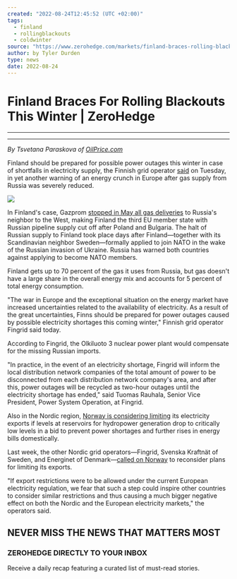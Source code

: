 ```yaml
---
created: "2022-08-24T12:45:52 (UTC +02:00)"
tags:
  - finland
  - rollingblackouts
  - coldwinter
source: "https://www.zerohedge.com/markets/finland-braces-rolling-blackouts-winter"
author: by Tyler Durden
type: news
date: 2022-08-24
---
```


# Finland Braces For Rolling Blackouts This Winter | ZeroHedge

---

---

*By Tsvetana Paraskova of [OilPrice.com](https://oilprice.com/Energy/Energy-General/Finland-Braces-For-Rolling-Blackouts-This-Winter.html)*

Finland should be prepared for possible power outages this winter in case of shortfalls in electricity supply, the Finnish grid operator [said](https://www.fingrid.fi/en/news/news/2022/several-uncertainties-in-the-adequacy-of-electricity-in-the-coming-winter--finns-should-be-prepared-for-possible-power-outages-caused-by-electricity-shortages/) on Tuesday, in yet another warning of an energy crunch in Europe after gas supply from Russia was severely reduced.

*[![](https://assets.zerohedge.com/s3fs-public/styles/inline_image_mobile/public/inline-images/finland%20sauna.jpg?itok=r2xSuUsJ)](https://www.zerohedge.com/s3/files/inline-images/finland%20sauna.jpg?itok=r2xSuUsJ)*

In Finland's case, Gazprom [stopped in May all gas deliveries](https://oilprice.com/Energy/Energy-General/Russia-To-Stop-Gas-Supply-To-Finland-On-Saturday-Morning.html) to Russia's neighbor to the West, making Finland the third EU member state with Russian pipeline supply cut off after Poland and Bulgaria. The halt of Russian supply to Finland took place days after Finland—together with its Scandinavian neighbor Sweden—formally applied to join NATO in the wake of the Russian invasion of Ukraine. Russia has warned both countries against applying to become NATO members.

Finland gets up to 70 percent of the gas it uses from Russia, but gas doesn't have a large share in the overall energy mix and accounts for 5 percent of total energy consumption.

"The war in Europe and the exceptional situation on the energy market have increased uncertainties related to the availability of electricity. As a result of the great uncertainties, Finns should be prepared for power outages caused by possible electricity shortages this coming winter," Finnish grid operator Fingrid said today.

According to Fingrid, the Olkiluoto 3 nuclear power plant would compensate for the missing Russian imports.   

"In practice, in the event of an electricity shortage, Fingrid will inform the local distribution network companies of the total amount of power to be disconnected from each distribution network company's area, and after this, power outages will be recycled as two-hour outages until the electricity shortage has ended," said Tuomas Rauhala, Senior Vice President, Power System Operation, at Fingrid. 

Also in the Nordic region, [Norway is considering limiting](https://oilprice.com/Latest-Energy-News/World-News/Norway-Considers-Limiting-Electricity-Exports-To-Prevent-Domestic-Crunch.html) its electricity exports if levels at reservoirs for hydropower generation drop to critically low levels in a bid to prevent power shortages and further rises in energy bills domestically.

Last week, the other Nordic grid operators—Fingrid, Svenska Kraftnät of Sweden, and Energinet of Denmark—[called on Norway](https://en.energinet.dk/About-our-news/News/2022/08/19/Nordic-cooperation-more-needed-than-ever-to-ensure-electricity-supply) to reconsider plans for limiting its exports.

"If export restrictions were to be allowed under the current European electricity regulation, we fear that such a step could inspire other countries to consider similar restrictions and thus causing a much bigger negative effect on both the Nordic and the European electricity markets," the operators said.  

## NEVER MISS THE NEWS THAT MATTERS MOST

### ZEROHEDGE DIRECTLY TO YOUR INBOX

Receive a daily recap featuring a curated list of must-read stories.
